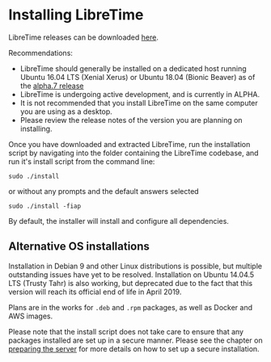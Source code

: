 # Installing LibreTime

LibreTime releases can be downloaded [here](https://github.com/LibreTime/libretime/releases).

Recommendations:

- LibreTime should generally be installed on a dedicated host running Ubuntu 16.04 LTS (Xenial Xerus) or Ubuntu 18.04 (Bionic Beaver) as of the [alpha.7 release](https://github.com/LibreTime/libretime/releases/tag/3.0.0-alpha.7)
- LibreTime is undergoing active development, and is currently in ALPHA. 
- It is not recommended that you install LibreTime on the same computer you are using as a desktop. 
- Please review the release notes of the version you are planning on installing.

Once you have downloaded and extracted LibreTime, run the installation script by navigating into the 
folder containing the LibreTime codebase, and run it's install script from the command line:

```
sudo ./install
```

or without any prompts and the default answers selected
```
sudo ./install -fiap
```

By default, the installer will install and configure all dependencies.

## Alternative OS installations
Installation in Debian 9 and other Linux distributions is possible, but multiple outstanding issues have yet 
to be resolved. Installation on Ubuntu 14.04.5 LTS (Trusty Tahr) is also working, but deprecated due to the 
fact that this version will reach its official end of life in April 2019.

Plans are in the works for `.deb` and `.rpm` packages, as well as Docker and AWS images.

Please note that the install script does not take care to ensure that any
packages installed are set up in a secure manner. Please see the chapter on
[preparing the server](manual/preparing-the-server/) for more details on
how to set up a secure installation.
